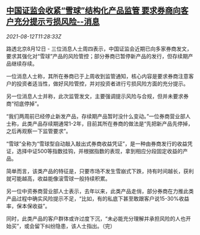 <!--1628769663000-->
[中国证监会收紧“雪球”结构化产品监管 要求券商向客户充分提示亏损风险--消息](https://cn.reuters.com/article/csrc-structuredproductssources-regulatio-idCNKBS2FD165)
------

<div><i>2021-08-12T11:28:33Z</i></div><p>路透北京8月12日 - 三位消息人士周四表示，中国证监会近期已向多家券商发文，要求其强化对“雪球”产品的风险管控；部分券商已暂停新产品的发行，但存续期产品继续存续。</p><p>一位消息人士称，其所在券商已于上周收到监管通知，核心内容是要求券商注意客户的投资者适当性，做好风险管控，并对投资者进行亏损风险方面的充分提示。</p><p>另一位消息人士并称，此次监管发文，主要强调提示风险与合规，但并未要求券商“彻底停掉”。</p><p>“我们两周前已经停止新发产品，存续期产品暂时没什么变动。”一位券商营业部人士称，此类产品存续期通常1-2年，目前其所在券商的做法是“先把新产品先停掉，之后再观察一下监管要求”。</p><p>“雪球”全称为“雪球型自动敲入敲出式券商收益凭证”，是一种由券商发行的收益凭证，选择中证500等指数挂钩，并根据指数的表现，拿到相应分段固定收益的产品。</p><p>简单而言，该类产品的特征是，只要市场不发生雪崩式下跌，持有时间越长，获利就可能越高，收益能像滚雪球一般持续积累。</p><p>另一位中资券商营业部人士表示，去年以来，此类产品走俏，部分券商在力推此类产品过程中确实风险提示不足，“比如，有的私底下甚至敢跟客户说15-30%收益率，保本保收益”。</p><p>同时，此类产品的客户群体或许过度下沉，“未必能充分理解并承担风险的人也开始买”，或会留下纠纷隐患，该人士指出。（完）</p>
